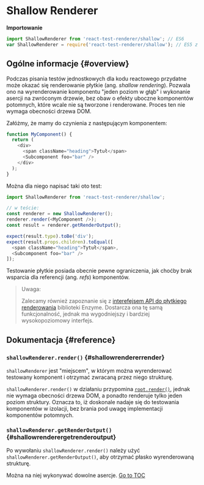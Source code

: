 
# Shallow Renderer


**Importowanie**

```javascript
import ShallowRenderer from 'react-test-renderer/shallow'; // ES6
var ShallowRenderer = require('react-test-renderer/shallow'); // ES5 z zainstalowanym npm
```

## Ogólne informacje {#overview}

Podczas pisania testów jednostkowych dla kodu reactowego przydatne może okazać się renderowanie płytkie (ang. *shallow rendering*). Pozwala ono na wyrenderowanie komponentu "jeden poziom w głąb" i wykonanie asercji na zwróconym drzewie, bez obaw o efekty uboczne komponentów potomnych, które wcale nie są tworzone i renderowane. Proces ten nie wymaga obecności drzewa DOM.

Załóżmy, że mamy do czynienia z następującym komponentem:

```javascript
function MyComponent() {
  return (
    <div>
      <span className="heading">Tytuł</span>
      <Subcomponent foo="bar" />
    </div>
  );
}
```

Można dla niego napisać taki oto test:

```javascript
import ShallowRenderer from 'react-test-renderer/shallow';

// w teście:
const renderer = new ShallowRenderer();
renderer.render(<MyComponent />);
const result = renderer.getRenderOutput();

expect(result.type).toBe('div');
expect(result.props.children).toEqual([
  <span className="heading">Tytuł</span>,
  <Subcomponent foo="bar" />
]);
```

Testowanie płytkie posiada obecnie pewne ograniczenia, jak choćby brak wsparcia dla referencji (ang. *refs*) komponentów.

> Uwaga:
>
> Zalecamy również zapoznanie się z [interefejsem API do płytkiego renderowania](https://airbnb.io/enzyme/docs/api/shallow.html) biblioteki Enzyme. Dostarcza ona tę samą funkcjonalność, jednak ma wygodniejszy i bardziej wysokopoziomowy interfejs.

## Dokumentacja {#reference}

### `shallowRenderer.render()` {#shallowrendererrender}

`shallowRenderer` jest "miejscem", w którym można wyrenderować testowany komponent i otrzymać zwracaną przez niego strukturę.

`shallowRenderer.render()` w działaniu przypomina [`root.render()`](./react-dom-client.html#createroot), jednak nie wymaga obecności drzewa DOM, a ponadto renderuje tylko jeden poziom struktury. Oznacza to, iż doskonale nadaje się do testowania komponentów w izolacji, bez brania pod uwagę implementacji komponentów potomnych.

### `shallowRenderer.getRenderOutput()` {#shallowrenderergetrenderoutput}

Po wywołaniu `shallowRenderer.render()` należy użyć `shallowRenderer.getRenderOutput()`, aby otrzymać płasko wyrenderowaną strukturę.

Można na niej wykonywać dowolne asercje.
<span style="float: footnote;"><a href="./index.html#toc">Go to TOC</a></span>
